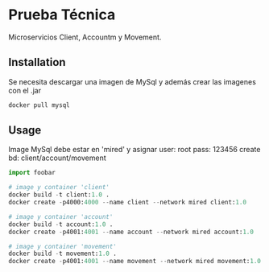 # Prueba Técnica

Microservicios Client, Accountm y Movement.

## Installation

Se necesita descargar una imagen de MySql y además crear las imagenes con el .jar   

```bash
docker pull mysql
```

## Usage

Image MySql debe estar en 'mired' y asignar 
user: root
pass: 123456
create bd: client/account/movement

```python
import foobar

# image y container 'client'
docker build -t client:1.0 .
docker create -p4000:4000 --name client --network mired client:1.0

# image y container 'account'
docker build -t account:1.0 .
docker create -p4001:4001 --name account --network mired account:1.0

# image y container 'movement'
docker build -t movement:1.0 .
docker create -p4001:4001 --name movement --network mired movement:1.0
